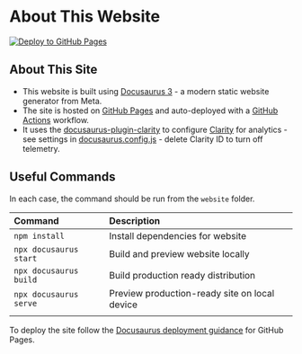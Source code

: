 # About This Website

[![Deploy to GitHub Pages](https://github.com/nitya/responsible-ai-hub/actions/workflows/deploy-ghpages.yml/badge.svg)](https://github.com/nitya/responsible-ai-hub/actions/workflows/deploy-ghpages.yml)


## About This Site

 * This website is built using [Docusaurus 3](https://docusaurus.io/) - a modern static website generator from Meta. 
 * The site is hosted on [GitHub Pages](https://aka.ms/rai-hub/website) and auto-deployed with a [GitHub Actions](https://github.com/features/actions) workflow.
 * It uses the [docusaurus-plugin-clarity](https://www.npmjs.com/package/docusaurus-plugin-clarity) to configure [Clarity](https://clarity.microsoft.com/) for analytics - see settings in [docusaurus.config.js](https://docusaurus.io/docs/api/docusaurus-config#scripts) - delete Clarity ID to turn off telemetry.

## Useful Commands

In each case, the command should be run from the `website` folder.

| Command | Description |
|:--- |:--- |
| `npm install` | Install dependencies for website |
| `npx docusaurus start` | Build and preview website locally |
| `npx docusaurus build` | Build production ready distribution |
| `npx docusaurus serve` | Preview production-ready site on local device |
| | |

To deploy the site follow the [Docusaurus deployment guidance](https://docusaurus.io/docs/deployment#github-pages-overview) for GitHub Pages.
